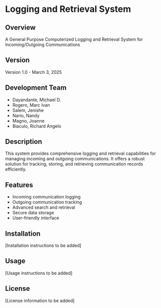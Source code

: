 # Logging and Retrieval System

## Overview
A General Purpose Computerized Logging and Retrieval System for Incoming/Outgoing Communications

## Version
Version 1.0 - March 3, 2025

## Development Team
- Dayandante, Michael D.
- Rogero, Marc Ivan
- Salem, Jenishe
- Nario, Nandy
- Magno, Joanne
- Biaculo, Richard Angelo

## Description
This system provides comprehensive logging and retrieval capabilities for managing incoming and outgoing communications. It offers a robust solution for tracking, storing, and retrieving communication records efficiently.

## Features
- Incoming communication logging
- Outgoing communication tracking
- Advanced search and retrieval
- Secure data storage
- User-friendly interface

## Installation
[Installation instructions to be added]

## Usage
[Usage instructions to be added]

## License
[License information to be added]
